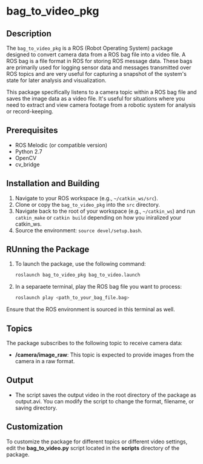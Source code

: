 # bag_to_video_pkg
## Description
The `bag_to_video_pkg` is a ROS (Robot Operating System) package designed to convert camera data from a ROS bag file into a video file. A ROS bag is a file format in ROS for storing ROS message data. These bags are primarily used for logging sensor data and messages transmitted over ROS topics and are very useful for capturing a snapshot of the system's state for later analysis and visualization.

This package specifically listens to a camera topic within a ROS bag file and saves the image data as a video file. It's useful for situations where you need to extract and view camera footage from a robotic system for analysis or record-keeping.

## Prerequisites

- ROS Melodic (or compatible version)
- Python 2.7
- OpenCV
- cv_bridge

## Installation and Building

1. Navigate to your ROS workspace (e.g., `~/catkin_ws/src`).
2. Clone or copy the `bag_to_video_pkg` into the `src` directory.
3. Navigate back to the root of your workspace (e.g., `~/catkin_ws`) and run `catkin_make` or `catkin build` depending on how you iniralized your catkin_ws.
4. Source the environment: `source devel/setup.bash`.


## RUnning the Package
1. To launch the package, use the following command:
   ```bash
   roslaunch bag_to_video_pkg bag_to_video.launch
2. In a separaete terminal, play the ROS bag file you want to process:
   ```bash
   roslaunch play <path_to_your_bag_file.bag>
   
Ensure that the ROS environment is sourced in this terminal as well.

## Topics
The package subscribes to the following topic to receive camera data:
- **/camera/image_raw**: This topic is expected to provide images from the camera in a raw format.

## Output
- The script saves the output video in the root directory of the package as output.avi. You can modify the script to change the format, filename, or saving directory.

## Customization
To customize the package for different topics or different video settings, edit the **bag_to_video.py** script located in the **scripts** directory of the package.
